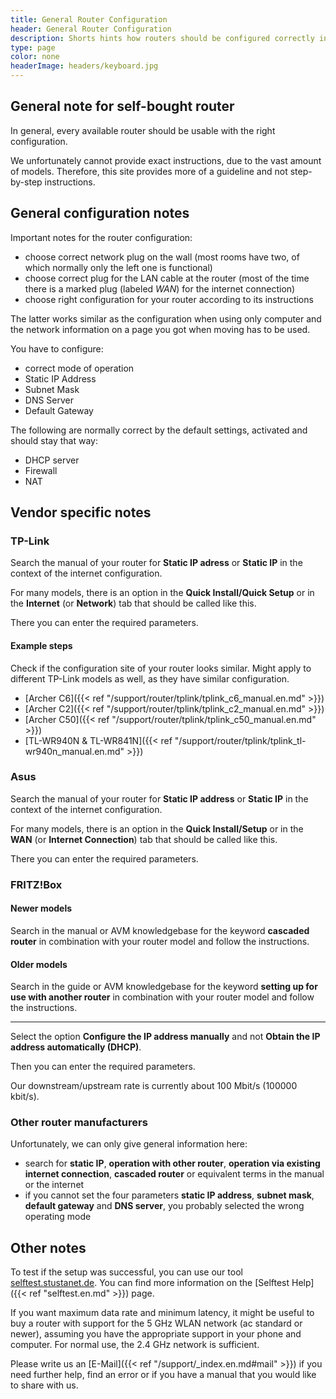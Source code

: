```yaml
---
title: General Router Configuration
header: General Router Configuration
description: Shorts hints how routers should be configured correctly in the StuSta.
type: page
color: none
headerImage: headers/keyboard.jpg
---
```


## General note for self-bought router

In general, every available router should be usable with the right configuration.

We unfortunately cannot provide exact instructions, due to the vast amount of models.
Therefore, this site provides more of a guideline and not step-by-step instructions.

## General configuration notes

Important notes for the router configuration:

* choose correct network plug on the wall (most rooms have two, of which normally only the left one is functional)
* choose correct plug for the LAN cable at the router (most of the time there is a marked plug (labeled *WAN*) for the internet connection)
* choose right configuration for your router according to its instructions

The latter works similar as the configuration when using only computer and the network information on a page you got when moving has to be used.

You have to configure:

* correct mode of operation
* Static IP Address
* Subnet Mask
* DNS Server
* Default Gateway

The following are normally correct by the default settings, activated and should stay that way:

* DHCP server
* Firewall
* NAT

## Vendor specific notes

### TP-Link

Search the manual of your router for **Static IP adress** or **Static IP** in the context of the internet configuration.

For many models, there is an option in the **Quick Install/Quick Setup** or in the **Internet** (or **Network**) tab that should be called like this.

There you can enter the required parameters.

#### Example steps

Check if the configuration site of your router looks similar.
Might apply to different TP-Link models as well, as they have similar configuration.

- [Archer C6]({{< ref "/support/router/tplink/tplink_c6_manual.en.md" >}})
- [Archer C2]({{< ref "/support/router/tplink/tplink_c2_manual.en.md" >}})
- [Archer C50]({{< ref "/support/router/tplink/tplink_c50_manual.en.md" >}})
- [TL-WR940N & TL-WR841N]({{< ref "/support/router/tplink/tplink_tl-wr940n_manual.en.md" >}})

### Asus

Search the manual of your router for **Static IP address** or **Static IP** in the context of the internet configuration.

For many models, there is an option in the **Quick Install/Setup** or in the **WAN** (or **Internet Connection**) tab that should be called like this.

There you can enter the required parameters.

### FRITZ!Box

#### Newer models

Search in the manual or AVM knowledgebase for the keyword **cascaded router** in combination with your router model and follow the instructions.

#### Older models

Search in the guide or AVM knowledgebase for the keyword **setting up for use with another router** in combination with your router model and follow the instructions.

-------------

Select the option **Configure the IP address manually** and not **Obtain the IP address automatically (DHCP)**.

Then you can enter the required parameters.

Our downstream/upstream rate is currently about 100 Mbit/s (100000 kbit/s).

### Other router manufacturers

Unfortunately, we can only give general information here:

* search for **static IP**, **operation with other router**, **operation via existing internet connection**, **cascaded router** or equivalent terms in the manual or the internet
* if you cannot set the four parameters **static IP address**, **subnet mask**, **default gateway** and **DNS server**, you probably selected the wrong operating mode

## Other notes

To test if the setup was successful, you can use our tool [selftest.stustanet.de](http://selftest.stustanet.de).
You can find more information on the [Selftest Help]({{< ref "selftest.en.md" >}}) page.

If you want maximum data rate and minimum latency, it might be useful to buy a router with support for the 5 GHz WLAN network (ac standard or newer), assuming you have the appropriate support in your phone and computer.
For normal use, the 2.4 GHz network is sufficient.

Please write us an [E-Mail]({{< ref "/support/_index.en.md#mail" >}}) if you need further help, find an error or if you have a manual that you would like to share with us.